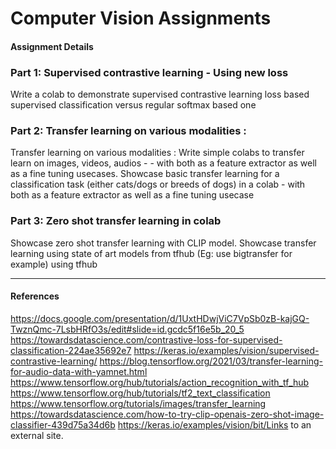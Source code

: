 # Computer Vision Assignments
#### Assignment Details
### Part 1: Supervised contrastive learning  - Using new loss 
Write a colab to demonstrate supervised contrastive learning loss based supervised classification versus regular softmax based one
### Part 2: Transfer learning on various modalities : 
Transfer learning on various modalities : Write simple colabs to transfer learn on images, videos, audios -  - with both as a feature extractor as well as a fine tuning usecases. Showcase basic transfer learning for a classification task (either cats/dogs or breeds of dogs) in a colab - with both as a feature extractor as well as a fine tuning usecase
### Part 3: Zero shot transfer learning in colab
Showcase zero shot transfer learning with CLIP model. Showcase transfer learning using state of art models from tfhub (Eg: use bigtransfer for example) using tfhub

---------------------
#### References
https://docs.google.com/presentation/d/1UxtHDwjViC7VpSb0zB-kajGQ-TwznQmc-7LsbHRfO3s/edit#slide=id.gcdc5f16e5b_20_5
https://towardsdatascience.com/contrastive-loss-for-supervised-classification-224ae35692e7
https://keras.io/examples/vision/supervised-contrastive-learning/
https://blog.tensorflow.org/2021/03/transfer-learning-for-audio-data-with-yamnet.html
https://www.tensorflow.org/hub/tutorials/action_recognition_with_tf_hub
https://www.tensorflow.org/hub/tutorials/tf2_text_classification
https://www.tensorflow.org/tutorials/images/transfer_learning
https://towardsdatascience.com/how-to-try-clip-openais-zero-shot-image-classifier-439d75a34d6b
https://keras.io/examples/vision/bit/Links to an external site.




